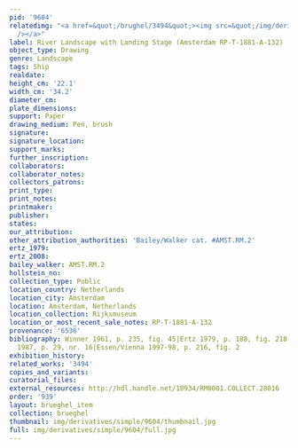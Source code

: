 ```yaml
---
pid: '9604'
relatedimg: "<a href=&quot;/brughel/3494&quot;><img src=&quot;/img/derivatives/simple/3494/thumbnail.jpg&quot;
  /></a>"
label: River Landscape with Landing Stage (Amsterdam RP-T-1881-A-132)
object_type: Drawing
genre: Landscape
tags: Ship
realdate: 
height_cm: '22.1'
width_cm: '34.2'
diameter_cm: 
plate_dimensions: 
support: Paper
drawing_medium: Pen, brush
signature: 
signature_location: 
support_marks: 
further_inscription: 
collaborators: 
collaborator_notes: 
collectors_patrons: 
print_type: 
print_notes: 
printmaker: 
publisher: 
states: 
our_attribution: 
other_attribution_authorities: 'Bailey/Walker cat. #AMST.RM.2'
ertz_1979: 
ertz_2008: 
bailey_walker: AMST.RM.2
hollstein_no: 
collection_type: Public
location_country: Netherlands
location_city: Amsterdam
location: Amsterdam, Netherlands
location_collection: Rijksmuseum
location_or_most_recent_sale_notes: RP-T-1881-A-132
provenance: '6536'
bibliography: Winner 1961, p. 235, fig. 45|Ertz 1979, p. 188, fig. 218|Schapelhouman
  1987, p. 29, nr. 16|Essen/Vienna 1997-98, p. 216, fig. 2
exhibition_history: 
related_works: '3494'
copies_and_variants: 
curatorial_files: 
external_resources: http://hdl.handle.net/10934/RM0001.COLLECT.28016
order: '939'
layout: brueghel_item
collection: brueghel
thumbnail: img/derivatives/simple/9604/thumbnail.jpg
full: img/derivatives/simple/9604/full.jpg
---
```

